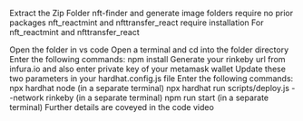 Extract the Zip Folder
nft-finder and generate image folders require no prior packages
nft_reactmint and nfttransfer_react require installation
For nft_reactmint and nfttransfer_react

Open the folder in vs code
Open a terminal and cd into the folder directory
Enter the following commands: npm install
Generate your rinkeby url from infura.io and also enter private key of your metamask wallet
Update these two parameters in your hardhat.config.js file
Enter the following commands: npx hardhat node (in a separate terminal) npx hardhat run scripts/deploy.js --network rinkeby (in a separate terminal) npm run start (in a separate terminal)
Further details are coveyed in the code video
